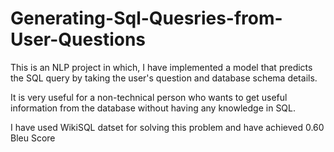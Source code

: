 # Generating-Sql-Quesries-from-User-Questions

This is an NLP project in which, I have implemented a model that
predicts the SQL query by taking the user's question and database
schema details.

It is very useful for a non-technical person who wants to get useful
information from the database without having any knowledge in
SQL.

I have used WikiSQL datset for solving this problem and have achieved 0.60 Bleu Score
